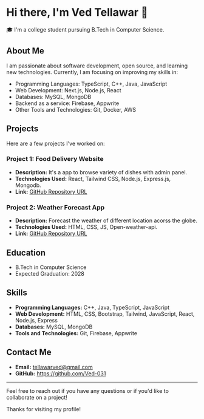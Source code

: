 # Hi there, I'm Ved Tellawar 👋

🎓 I'm a college student pursuing B.Tech in Computer Science.

## About Me

I am passionate about software development, open source, and learning new technologies. Currently, I am focusing on improving my skills in:

- Programming Languages: TypeScript, C++, Java, JavaScript
- Web Development: Next.js, Node.js, React
- Databases: MySQL, MongoDB
- Backend as a service: Firebase, Appwrite
- Other Tools and Technologies: Git, Docker, AWS

## Projects

Here are a few projects I've worked on:

### Project 1: Food Delivery Website
- **Description:** It's a app to browse variety of dishes with admin panel.
- **Technologies Used:** React, Tailwind CSS, Node.js, Express.js, Mongodb.
- **Link:** [GitHub Repository URL]()

### Project 2: Weather Forecast App
- **Description:** Forecast the weather of different location acorss the globe.
- **Technologies Used:** HTML, CSS, JS, Open-weather-api.
- **Link:** [GitHub Repository URL]()

## Education

  - B.Tech in Computer Science
  - Expected Graduation: 2028

## Skills

- **Programming Languages:** C++, Java, TypeScript, JavaScript
- **Web Development:** HTML, CSS, Bootstrap, Tailwind, JavaScript, React, Node.js, Express
- **Databases:** MySQL, MongoDB
- **Tools and Technologies:** Git, Firebase, Appwrite

## Contact Me

- **Email:** tellawarved@gmail.com
- **GitHub:** https://github.com/Ved-031

---

Feel free to reach out if you have any questions or if you'd like to collaborate on a project!

Thanks for visiting my profile!
